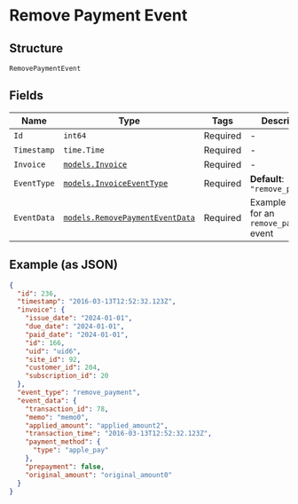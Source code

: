 
# Remove Payment Event

## Structure

`RemovePaymentEvent`

## Fields

| Name | Type | Tags | Description |
|  --- | --- | --- | --- |
| `Id` | `int64` | Required | - |
| `Timestamp` | `time.Time` | Required | - |
| `Invoice` | [`models.Invoice`](../../doc/models/invoice.md) | Required | - |
| `EventType` | [`models.InvoiceEventType`](../../doc/models/invoice-event-type.md) | Required | **Default**: `"remove_payment"` |
| `EventData` | [`models.RemovePaymentEventData`](../../doc/models/remove-payment-event-data.md) | Required | Example schema for an `remove_payment` event |

## Example (as JSON)

```json
{
  "id": 236,
  "timestamp": "2016-03-13T12:52:32.123Z",
  "invoice": {
    "issue_date": "2024-01-01",
    "due_date": "2024-01-01",
    "paid_date": "2024-01-01",
    "id": 166,
    "uid": "uid6",
    "site_id": 92,
    "customer_id": 204,
    "subscription_id": 20
  },
  "event_type": "remove_payment",
  "event_data": {
    "transaction_id": 78,
    "memo": "memo0",
    "applied_amount": "applied_amount2",
    "transaction_time": "2016-03-13T12:52:32.123Z",
    "payment_method": {
      "type": "apple_pay"
    },
    "prepayment": false,
    "original_amount": "original_amount0"
  }
}
```

